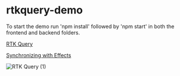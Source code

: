 # rtkquery-demo

To start the demo run 'npm install' followed by 'npm start' in both the frontend and backend folders.

[RTK Query](https://redux-toolkit.js.org/rtk-query/overview)

[Synchronizing with Effects](https://react.dev/learn/synchronizing-with-effects#what-are-good-alternatives-to-data-fetching-in-effects)


![RTK Query (1)](https://user-images.githubusercontent.com/382210/227900247-4e3d91a7-8fe3-4fa6-9725-74e55c0a21ad.svg)
